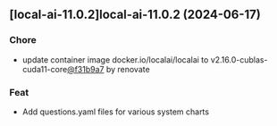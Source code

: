 

## [local-ai-11.0.2]local-ai-11.0.2 (2024-06-17)

### Chore



- update container image docker.io/localai/localai to v2.16.0-cublas-cuda11-core[@f31b9a7](https://github.com/f31b9a7) by renovate

### Feat



- Add questions.yaml files for various system charts